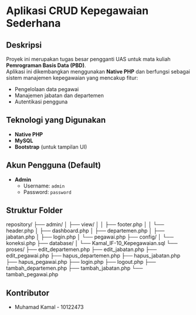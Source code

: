 # Aplikasi CRUD Kepegawaian Sederhana

## Deskripsi
Proyek ini merupakan tugas besar pengganti UAS untuk mata kuliah **Pemrograman Basis Data (PBD)**.  
Aplikasi ini dikembangkan menggunakan **Native PHP** dan berfungsi sebagai sistem manajemen kepegawaian yang mencakup fitur:
- Pengelolaan data pegawai
- Manajemen jabatan dan departemen
- Autentikasi pengguna

## Teknologi yang Digunakan
- **Native PHP**
- **MySQL**
- **Bootstrap** (untuk tampilan UI)

## Akun Pengguna (Default)
- **Admin**  
  - Username: `admin`  
  - Password: `password`  

## Struktur Folder
repository/
├── admin/
│   ├── view/
│   │   ├── footer.php
│   │   └── header.php
│   ├── dashboard.php
│   ├── departemen.php
│   ├── jabatan.php
│   ├── login.php
│   └── pegawai.php
├── config/
│   └── koneksi.php
├── database/
│   └── Kamal_IF-10_Kepegawaian.sql
└── proses/
    ├── edit_departemen.php
    ├── edit_jabatan.php
    ├── edit_pegawai.php
    ├── hapus_departemen.php
    ├── hapus_jabatan.php
    ├── hapus_pegawai.php
    ├── login.php
    ├── logout.php
    ├── tambah_departemen.php
    ├── tambah_jabatan.php
    └── tambah_pegawai.php

## Kontributor
- Muhamad Kamal - 10122473
